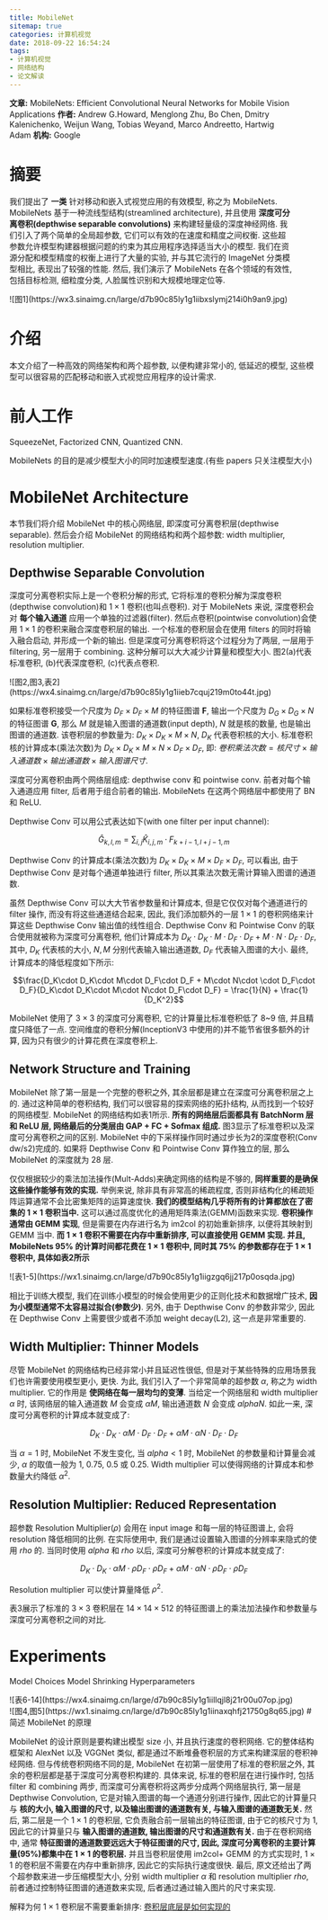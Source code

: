 ```yaml
---
title: MobileNet
sitemap: true
categories: 计算机视觉
date: 2018-09-22 16:54:24
tags:
- 计算机视觉
- 网络结构
- 论文解读
---
```


**文章:** MobileNets: Efficient Convolutional Neural Networks for Mobile Vision Applications
**作者:** Andrew G.Howard, Menglong Zhu, Bo Chen, Dmitry Kalenichenko, Weijun Wang, Tobias Weyand, Marco Andreetto, Hartwig Adam
**机构:** Google

# 摘要

我们提出了 **一类** 针对移动和嵌入式视觉应用的有效模型, 称之为 MobileNets. MobileNets 基于一种流线型结构(streamlined architecture), 并且使用 **深度可分离卷积(depthwise separable convolutions)** 来构建轻量级的深度神经网络. 我们引入了两个简单的全局超参数, 它们可以有效的在速度和精度之间权衡. 这些超参数允许模型构建器根据问题的约束为其应用程序选择适当大小的模型. 我们在资源分配和模型精度的权衡上进行了大量的实验, 并与其它流行的 ImageNet 分类模型相比, 表现出了较强的性能. 然后, 我们演示了 MobileNets 在各个领域的有效性, 包括目标检测, 细粒度分类, 人脸属性识别和大规模地理定位等.

<div style="width: 550px; margin: auto">![图1](https://wx3.sinaimg.cn/large/d7b90c85ly1g1iibxslymj214i0h9an9.jpg)

# 介绍

本文介绍了一种高效的网络架构和两个超参数, 以便构建非常小的, 低延迟的模型, 这些模型可以很容易的匹配移动和嵌入式视觉应用程序的设计需求.

# 前人工作
SqueezeNet, Factorized CNN, Quantized CNN.

MobileNets 的目的是减少模型大小的同时加速模型速度.(有些 papers 只关注模型大小)

# MobileNet Architecture

本节我们将介绍 MobileNet 中的核心网络层, 即深度可分离卷积层(depthwise separable). 然后会介绍 MobileNet 的网络结构和两个超参数: width multiplier, resolution multiplier.

## Depthwise Separable Convolution

深度可分离卷积实际上是一个卷积分解的形式, 它将标准的卷积分解为深度卷积(depthwise convolution)和 $1\times 1$ 卷积(也叫点卷积). 对于 MobileNets 来说, 深度卷积会对 **每个输入通道** 应用一个单独的过滤器(filter). 然后点卷积(pointwise convolution)会使用 $1\times 1$ 的卷积来融合深度卷积层的输出. 一个标准的卷积层会在使用 filters 的同时将输入融合启动, 并形成一个新的输出. 但是深度可分离卷积将这个过程分为了两层, 一层用于 filtering, 另一层用于 combining. 这种分解可以大大减少计算量和模型大小. 图2(a)代表标准卷积, (b)代表深度卷积, (c)代表点卷积.

<div style="width: 550px; margin: auto">![图2,图3,表2](https://wx4.sinaimg.cn/large/d7b90c85ly1g1iieb7cquj219m0to44t.jpg)

如果标准卷积接受一个尺度为 $D_F\times D_F\times M$ 的特征图谱 **F**, 输出一个尺度为 $D_G\times D_G\times N$ 的特征图谱 **G**, 那么 $M$ 就是输入图谱的通道数(input depth), $N$ 就是核的数量, 也是输出图谱的通道数. 该卷积层的参数量为: $D_K\times D_K\times M\times N$, $D_K$ 代表卷积核的大小. 标准卷积核的计算成本(乘法次数)为 $D_K\times D_K\times M\times N\times D_F\times D_F$, 即: $卷积乘法次数 = 核尺寸\times 输入通道数\times 输出通道数\times 输入图谱尺寸$.

深度可分离卷积由两个网络层组成: depthwise conv 和 pointwise conv. 前者对每个输入通道应用 filter, 后者用于组合前者的输出. MobileNets 在这两个网络层中都使用了 BN 和 ReLU.

Depthwise Conv 可以用公式表达如下(with one filter per input channel):

$$\hat G_{k, l, m} = \sum_{i, j}\hat K_{i,j,m} \cdot F_{k+i-1, l+j-1, m}$$

Depthwise Conv 的计算成本(乘法次数)为 $D_K\times D_K\times M\times D_F\times D_F$, 可以看出, 由于 Depthwise Conv 是对每个通道单独进行 filter, 所以其乘法次数无需计算输入图谱的通道数.

虽然 Depthwise Conv 可以大大节省参数量和计算成本, 但是它仅仅对每个通道进行的 filter 操作, 而没有将这些通道结合起来, 因此, 我们添加额外的一层 $1\times 1$ 的卷积网络来计算这些 Depthwise Conv 输出值的线性组合. Depthwise Conv 和 Pointwise Conv 的联合使用就被称为深度可分离卷积, 他们计算成本为 $D_K\cdot D_K\cdot M\cdot D_F\cdot D_F + M\cdot N\cdot D_F\cdot D_F$, 其中, $D_K$ 代表核的大小, $N, M$ 分别代表输入输出通道数, $D_F$ 代表输入图谱的大小.
最终, 计算成本的降低程度如下所示:

$$\frac{D_K\cdot D_K\cdot M\cdot D_F\cdot D_F + M\cdot N\cdot \cdot D_F\cdot D_F}{D_K\cdot D_K\cdot M\cdot N\cdot D_F\cdot D_F} = \frac{1}{N} + \frac{1}{D_K^2}$$

MobileNet 使用了 $3\times 3$ 的深度可分离卷积, 它的计算量比标准卷积低了 8~9 倍, 并且精度只降低了一点.
空间维度的卷积分解(InceptionV3 中使用的)并不能节省很多额外的计算, 因为只有很少的计算花费在深度卷积上.

## Network Structure and Training

MobileNet 除了第一层是一个完整的卷积之外, 其余层都是建立在深度可分离卷积层之上的. 通过这种简单的卷积结构, 我们可以很容易的探索网络的拓扑结构, 从而找到一个较好的网络模型. MobileNet 的网络结构如表1所示. **所有的网络层后面都具有 BatchNorm 层和 ReLU 层, 网络最后的分类层由 GAP + FC + Sofmax 组成.** 图3显示了标准卷积以及深度可分离卷积之间的区别. MobileNet 中的下采样操作同时通过步长为2的深度卷积(Conv dw/s2)完成的. 如果将 Depthwise Conv 和 Pointwise Conv 算作独立的层, 那么 MobileNet 的深度就为 28 层.

仅仅根据较少的乘法加法操作(Mult-Adds)来确定网络的结构是不够的, **同样重要的是确保这些操作能够有效的实现.** 举例来说, 除非具有非常高的稀疏程度, 否则非结构化的稀疏矩阵运算通常不会比密集矩阵的运算速度快. **我们的模型结构几乎将所有的计算都放在了密集的 $1\times 1$ 卷积当中.** 这可以通过高度优化的通用矩阵乘法(GEMM)函数来实现. **卷积操作通常由 GEMM 实现**, 但是需要在内存进行名为 im2col 的初始重新排序, 以便将其映射到 GEMM 当中. **而 $1\times 1$ 卷积不需要在内存中重新排序, 可以直接使用 GEMM 实现. 并且, MobileNets 95% 的计算时间都花费在 $1\times 1$ 卷积中, 同时其 75% 的参数都存在于 $1\times 1$ 卷积中, 具体如表2所示**

<div style="width: 550px; margin: auto">![表1-5](https://wx1.sinaimg.cn/large/d7b90c85ly1g1iigzgq6jj217p0osqda.jpg)

相比于训练大模型, 我们在训练小模型的时候会使用更少的正则化技术和数据增广技术, **因为小模型通常不太容易过拟合(参数少)**. 另外, 由于 Depthwise Conv 的参数非常少, 因此在 Depthwise Conv 上需要很少或者不添加 weight decay(L2), 这一点是非常重要的.

## Width Multiplier: Thinner Models

尽管 MobileNet 的网络结构已经非常小并且延迟性很低, 但是对于某些特殊的应用场景我们也许需要使用模型更小, 更快. 为此, 我们引入了一个非常简单的超参数 $\alpha$, 称之为 width multiplier. 它的作用是 **使网络在每一层均匀的变薄**. 当给定一个网络层和 width multiplier $\alpha$ 时, 该网络层的输入通道数 $M$ 会变成 $\alpha M$, 输出通道数 $N$ 会变成 $alpha N$. 如此一来, 深度可分离卷积的计算成本就变成了:

$$D_K\cdot D_K\cdot \alpha M\cdot D_F\cdot D_F + \alpha M\cdot \alpha N \cdot D_F\cdot D_F$$

当 $\alpha = 1$ 时, MobileNet 不发生变化, 当 $alpha < 1$ 时, MobileNet 的参数量和计算量会减少, $\alpha$ 的取值一般为 1, 0.75, 0.5 或 0.25. Width multiplier 可以使得网络的计算成本和参数量大约降低 $\alpha^2$.

## Resolution Multiplier: Reduced Representation

超参数 Resolution Multiplier($\rho$) 会用在 input image 和每一层的特征图谱上, 会将 resolution 降低相同的比例. 在实际使用中, 我们是通过设置输入图谱的分辨率来隐式的使用 $rho$ 的. 当同时使用 $alpha$ 和 $rho$ 以后, 深度可分解卷积的计算成本就变成了:

$$D_K\cdot D_K\cdot \alpha M\cdot \rho D_F\cdot \rho D_F + \alpha M\cdot \alpha N \cdot \rho D_F\cdot \rho D_F$$

Resolution multiplier 可以使计算量降低 $\rho^2$.

表3展示了标准的 $3\times 3$ 卷积层在 $14\times 14\times 512$ 的特征图谱上的乘法加法操作和参数量与深度可分离卷积之间的对比.

# Experiments

Model Choices
Model Shrinking Hyperparameters


<div style="width: 550px; margin: auto">![表6-14](https://wx4.sinaimg.cn/large/d7b90c85ly1g1iillqjl8j21r00u07op.jpg)
<div style="width: 550px; margin: auto">![图4,图5](https://wx1.sinaimg.cn/large/d7b90c85ly1g1iinaxqhfj21750g8q65.jpg)

<span id = "简述 MobileNet 的原理">
# 简述 MobileNet 的原理

MobileNet 的设计原则是要构建出模型 size 小, 并且执行速度的卷积网络. 它的整体结构框架和 AlexNet 以及 VGGNet 类似, 都是通过不断堆叠卷积层的方式来构建深层的卷积神经网络. 但与传统卷积网络不同的是, MobileNet 在初第一层使用了标准的卷积层之外, 其余的卷积层都是基于深度可分离卷积构建的. 具体来说, 标准的卷积层在进行操作时, 包括 filter 和 combining 两步, 而深度可分离卷积将这两步分成两个网络层执行, 第一层是 Depthwise Convolution, 它是对输入图谱的每一个通道分别进行操作, 因此它的计算量只与 **核的大小, 输入图谱的尺寸, 以及输出图谱的通道数有关, 与输入图谱的通道数无关.** 然后, 第二层是一个 $1\times 1$ 的卷积层, 它负责融合前一层输出的特征图谱, 由于它的核尺寸为 1, 因此它的计算量只与 **输入图谱的通道数, 输出图谱的尺寸和通道数有关.** 由于在卷积网络中, 通常 **特征图谱的通道数要远远大于特征图谱的尺寸, 因此, 深度可分离卷积的主要计算量(95%)都集中在 $1\times 1$ 的卷积层.** 并且当卷积层使用 im2col+ GEMM 的方式实现时, $1\times 1$ 的卷积层不需要在内存中重新排序, 因此它的实际执行速度很快. 最后, 原文还给出了两个超参数来进一步压缩模型大小, 分别 width multiplier $\alpha$ 和 resolution multiplier $rho$, 前者通过控制特征图谱的通道数来实现, 后者通过通过输入图片的尺寸来实现.

解释为何 $1\times 1$ 卷积层不需要重新排序: [卷积层底层是如何实现的](../深度学习-各种网络层/#卷积层底层是如何实现的)
